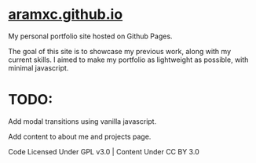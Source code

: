 # <a href = "aramxc.github.io"> aramxc.github.io </a>
My personal portfolio site hosted on Github Pages.

The goal of this site is to showcase my previous work, along with my current skills. I aimed to make my portfolio as lightweight as possible, with minimal javascript.

# TODO:
Add modal transitions using vanilla javascript.

Add content to about me and projects page.

Code Licensed Under GPL v3.0 | Content Under CC BY 3.0
